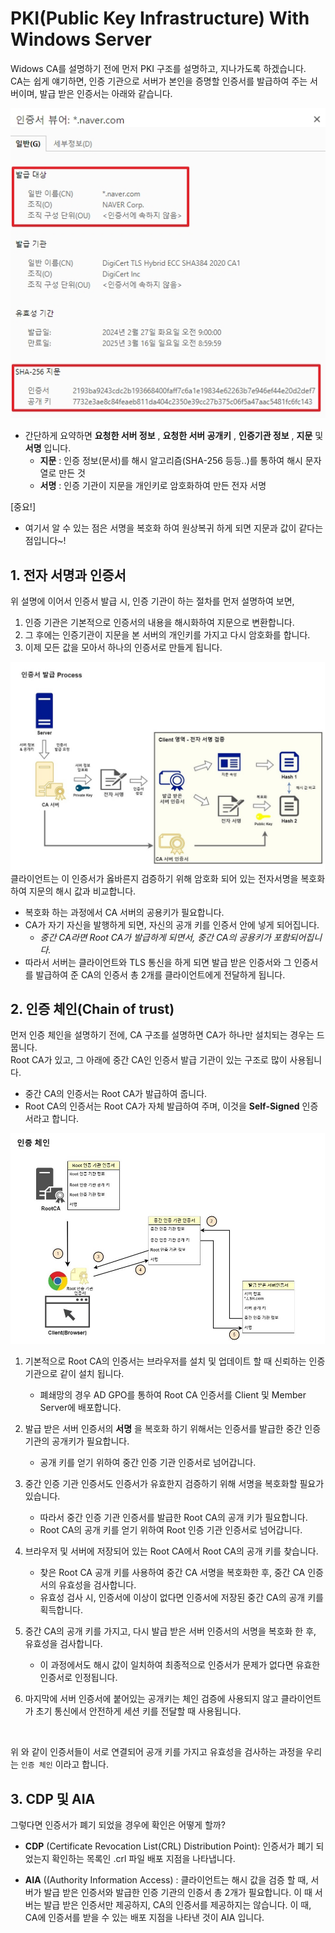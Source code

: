 # PKI(Public Key Infrastructure) With Windows Server

Widows CA를 설명하기 전에 먼저 PKI 구조를 설명하고, 지나가도록 하겠습니다.  
CA는 쉽게 얘기하면, 인증 기관으로 서버가 본인을 증명할 인증서를 발급하여 주는 서버이며, 발급 받은 인증서는 아래와 같습니다.

![](./MD_Images/06_00001.jpg)
* 간단하게 요약하면 __요청한 서버 정보__ , __요청한 서버 공개키__ , __인증기관 정보__ , __지문__  및 __서명__ 입니다.
    * __지문__ : 인증 정보(문서)를 해시 알고리즘(SHA-256 등등..)를 통하여 해시 문자열로 만든 것
    * __서명__ : 인증 기관이 지문을 개인키로 암호화하여 만든 전자 서명

[중요!]
* 여기서 알 수 있는 점은 서명을 복호화 하여 원상복귀 하게 되면 지문과 값이 같다는 점입니다~!

## 1. 전자 서명과 인증서
위 설명에 이어서 인증서 발급 시, 인증 기관이 하는 절차를 먼저 설명하여 보면,  
1. 인증 기관은 기본적으로 인증서의 내용을 해시화하여 지문으로 변환합니다.
2. 그 후에는 인증기관이 지문을 본 서버의 개인키를 가지고 다시 암호화를 합니다.
3. 이제 모든 값을 모아서 하나의 인증서로 만들게 됩니다.


![](./MD_Images/06_01001.jpg)
클라이언트는 이 인증서가 옳바른지 검증하기 위해 암호화 되어 있는 전자서명을 복호화 하여 지문의 해시 값과 비교합니다.
* 복호화 하는 과정에서 CA 서버의 공용키가 필요합니다.  
* CA가 자기 자신을 발행하게 되면, 자신의 공개 키를 인증서 안에 넣게 되어집니다.
    * _중간 CA라면 Root CA가 발급하게 되면서, 중간 CA의 공용키가 포함되어집니다._
* 따라서 서버는 클라이언트와 TLS 통신을 하게 되면 발급 받은 인증서와 그 인증서를 발급하여 준 CA의 인증서 총 2개를 클라이언트에게 전달하게 됩니다.


## 2. 인증 체인(Chain of trust)
먼저 인증 체인을 설명하기 전에, CA 구조를 설명하면 CA가 하나만 설치되는 경우는 드뭅니다.  
Root CA가 있고, 그 아래에 중간 CA인 인증서 발급 기관이 있는 구조로 많이 사용됩니다.
* 중간 CA의 인증서는 Root CA가 발급하여 줍니다.
* Root CA의 인증서는 Root CA가 자체 발급하여 주며, 이것을 __Self-Signed__ 인증서라고 합니다.

![](./MD_Images/06_02001.jpg)
</br>  
1. 기본적으로 Root CA의 인증서는 브라우저를 설치 및 업데이트 할 때 신뢰하는 인증기관으로 같이 설치 됩니다.
    * 폐쇄망의 경우 AD GPO를 통하여 Root CA 인증서를 Client 및 Member Server에 배포합니다.

2. 발급 받은 서버 인증서의 __서명__ 을 복호화 하기 위해서는 인증서를 발급한 중간 인증 기관의 공개키가 필요합니다.
    * 공개 키를 얻기 위하여 중간 인증 기관 인증서로 넘어갑니다.

3. 중간 인증 기관 인증서도 인증서가 유효한지 검증하기 위해 서명을 복호화할 필요가 있습니다.
    * 따라서 중간 인증 기관 인증서를 발급한 Root CA의 공개 키가 필요합니다.
    * Root CA의 공개 키를 얻기 위하여 Root 인증 기관 인증서로 넘어갑니다.

4. 브라우저 및 서버에 저장되어 있는 Root CA에서 Root CA의 공개 키를 찾습니다.
    * 찾은 Root CA 공개 키를 사용하여 중간 CA 서명을 복호화한 후, 중간 CA 인증서의 유효성을 검사합니다.
    * 유효성 검사 시, 인증서에 이상이 없다면 인증서에 저장된 중간 CA의 공개 키를 획득합니다.

5. 중간 CA의 공개 키를 가지고, 다시 발급 받은 서버 인증서의 서명을 복호화 한 후, 유효성을 검사합니다.
    * 이 과정에서도 해시 값이 일치하여 최종적으로 인증서가 문제가 없다면 유효한 인증서로 인정됩니다.

6. 마지막에 서버 인증서에 붙어있는 공개키는 체인 검증에 사용되지 않고 클라이언트가 초기 통신에서 안전하게 세션 키를 전달할 때 사용됩니다.

</br>  

위 와 같이 인증서들이 서로 연결되어 공개 키를 가지고 유효성을 검사하는 과정을 우리는 `인증 체인` 이라고 합니다.

## 3. CDP 및 AIA

그렇다면 인증서가 폐기 되었을 경우에 확인은 어떻게 할까?

* __CDP__ (Certificate Revocation List(CRL) Distribution Point): 인증서가 폐기 되었는지 확인하는 목록인 .crl 파일 배포 지점을 나타냅니다.

* __AIA__ ((Authority Information Access) : 클라이언트는 해시 값을 검증 할 때, 서버가 발급 받은 인증서와 발급한 인증 기관의 인증서 총 2개가 필요합니다. 이 때 서버는 발급 받은 인증서만 제공하지, CA의 인증서를 제공하지는 않습니다. 이 때, CA에 인증서를 받을 수 있는 배포 지점을 나타낸 것이 AIA 입니다.
